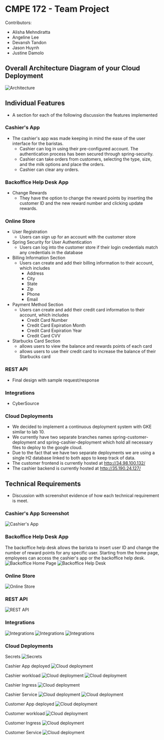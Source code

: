 # CMPE 172 - Team Project

Contributors:
* Alisha Mehndiratta 
* Angeline Lee
* Devansh Tandon
* Jason Huynh
* Justine Damolo

## Overall Architecture Diagram of your Cloud Deployment
![Architecture](/images/architecture/architecture.PNG)

## Individual Features
- A section for each of the following discussion the features implemented

### Cashier's App
- The cashier's app was made keeping in mind the ease of the user interface for the baristas. 
	- Cashier can log in using their pre-configured account. The authentication process has been secured through spring-security.
	- Cashier can take orders from customers, selecting the type, size, and the milk options and place the orders. 
	- Cashier can clear any orders.

### Backoffice Help Desk App
- Change Rewards
	- They have the option to change the reward points by inserting the customer ID and the new reward number and clicking update rewards.

### Online Store
- User Registration
	- Users can sign up for an account with the customer store
- Spring Security for User Authentication
	- Users can log into the customer store if their login credentials match any credentials in the database
- Billing Information Section
	- Users can create and add their billing information to their account, which includes
		- Address
		- City
		- State
		- Zip
		- Phone
		- Email
- Payment Method Section
	- Users can create and add their credit card information to their account, which includes
		- Credit Card Number
		- Credit Card Expiration Month
		- Credit Card Expiration Year
		- Credit Card CVV
- Starbucks Card Section
	- allows users to view the balance and rewards points of each card
	- allows users to use their credit card to increase the balance of their Starbucks card


### REST API 
- Final design with sample request/response

### Integrations
- CyberSource

### Cloud Deployments
- We decided to implement a continuous deployment system with GKE similar to lab 10.
- We currently have two separate branches names spring-customer-deployment and spring-cashier-deployment which hold all necessary files to deploy to the google cloud.
- Due to the fact that we have two separate deployments we are using a single H2 database linked to both apps to keep track of data.
- The customer frontend is currently hosted at http://34.98.100.132/ 
- The cashier backend is currently hosted at http://35.190.24.127/

## Technical Requirements
- Discussion with screenshot evidence of how each technical requirement is meet.

### Cashier's App Screenshot 
![Cashier's App](./images/cashier/cashiersapp.png)

### Backoffice Help Desk App
The backoffice help desk allows the barista to insert user ID and change the number of reward points for any specific user. Starting from the home page, employees can access the cashier's app or the backoffice help desk.
![Backoffice Home Page](./images/cashier/backofficehome.png)
![Backoffice Help Desk](./images/cashier/backOffice.png)

### Online Store
![Online Store](./images/.png)

### REST API 
![REST API](./images/.png)

### Integrations
![Integrations](./images/cybersource/cybersource1.png)
![Integrations](./images/cybersource/cybersource2.png)
![Integrations](./images/cybersource/cybersource3.png)

### Cloud Deployments
Secrets
![Secrets](./images/cashier/secrets.png)

Cashier App deployed
![Cloud deployment](./images/cashier/cashier-deployed.png)

Cashier workload
![Cloud deployment](./images/cashier/cashier-workload.png)
![Cloud deployment](./images/cashier/workload-cashier.png)

Cashier Ingress
![Cloud deployment](./images/cashier/cashier-ingress.png)

Cashier Service
![Cloud deployment](./images/cashier/cashier-service.png)
![Cloud deployment](./images/cashier/service-cashier.png)

Customer App deployed
![Cloud deployment](./images/cashier/cashier-deployed.png)

Customer workload
![Cloud deployment](./images/customerstore/workloaddeployed.png)

Customer Ingress
![Cloud deployment](./images/customerstore/ingressdeployed.png)

Customer Service
![Cloud deployment](./images/customerstore/serviceinit.png)
